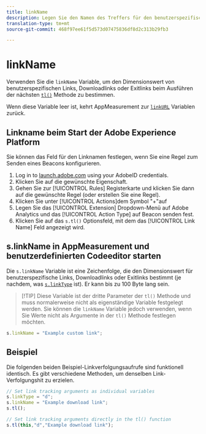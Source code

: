```yaml
---
title: linkName
description: Legen Sie den Namen des Treffers für den benutzerspezifischen Link fest.
translation-type: tm+mt
source-git-commit: 468f97ee61f5d573d07475836df8d2c313b29fb3

---
```



# linkName

Verwenden Sie die `linkName` Variable, um den Dimensionswert von benutzerspezifischen Links, Downloadlinks oder Exitlinks beim Ausführen der nächsten [`tl()`](../functions/tl-method.md) Methode zu bestimmen.

Wenn diese Variable leer ist, kehrt AppMeasurement zur [`linkURL`](linkurl.md) Variablen zurück.

## Linkname beim Start der Adobe Experience Platform

Sie können das Feld für den Linknamen festlegen, wenn Sie eine Regel zum Senden eines Beacons konfigurieren.

1. Log in to [launch.adobe.com](https://launch.adobe.com) using your AdobeID credentials.
2. Klicken Sie auf die gewünschte Eigenschaft.
3. Gehen Sie zur [!UICONTROL Rules] Registerkarte und klicken Sie dann auf die gewünschte Regel (oder erstellen Sie eine Regel).
4. Klicken Sie unter [!UICONTROL Actions]dem Symbol &quot;+&quot;auf
5. Legen Sie das [!UICONTROL Extension] Dropdown-Menü auf Adobe Analytics und das [!UICONTROL Action Type] auf Beacon senden fest.
6. Klicken Sie auf das `s.tl()` Optionsfeld, mit dem das [!UICONTROL Link Name] Feld angezeigt wird.

## s.linkName in AppMeasurement und benutzerdefinierten Codeeditor starten

Die `s.linkName` Variable ist eine Zeichenfolge, die den Dimensionswert für benutzerspezifische Links, Downloadlinks oder Exitlinks bestimmt (je nachdem, was [`s.linkType`](linktype.md) ist). Er kann bis zu 100 Byte lang sein.

> [!TIP] Diese Variable ist der dritte Parameter der `tl()` Methode und muss normalerweise nicht als eigenständige Variable festgelegt werden. Sie können die `linkName` Variable jedoch verwenden, wenn Sie Werte nicht als Argumente in der `tl()` Methode festlegen möchten.

```js
s.linkName = "Example custom link";
```

## Beispiel

Die folgenden beiden Beispiel-Linkverfolgungsaufrufe sind funktionell identisch. Es gibt verschiedene Methoden, um denselben Link-Verfolgungshit zu erzielen.

```js
// Set link tracking arguments as individual variables
s.linkType = "d";
s.linkName = "Example download link";
s.tl();

// Set link tracking arguments directly in the tl() function
s.tl(this,"d","Example download link");
```
